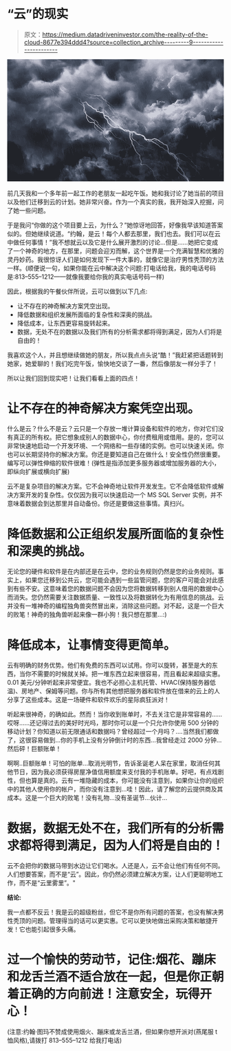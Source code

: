 # “云”的现实

> 原文：<https://medium.datadriveninvestor.com/the-reality-of-the-cloud-8677e394ddd4?source=collection_archive---------9----------------------->

![](img/504e02f5c7629563f5778dcd5939e352.png)

前几天我和一个多年前一起工作的老朋友一起吃午饭。她和我讨论了她当前的项目以及他们迁移到云的计划。她非常兴奋。作为一个真实的我，我开始深入挖掘，问了她一些问题。

于是我问“你做的这个项目要上云，为什么？”她惊讶地回答，好像我早该知道答案似的。但她继续说道。“约翰，是云！每个人都去那里，我们也去。我们可以在云中做任何事情！”我不想就云以及它是什么展开激烈的讨论...但是……她把它变成了一个神奇的地方，在那里，问题会迎刃而解，这个世界是一个充满智慧和优雅的灵丹妙药。我很惊讶人们是如何发现下一件大事的，就像它是治疗男性秃顶的方法一样。(顺便说一句，如果你能在云中解决这个问题:打电话给我，我的电话号码是:813–555–1212——就像我要给你我的真实电话号码一样)

因此，根据我的午餐伙伴所说，云可以做到以下几点:

*   让不存在的神奇解决方案凭空出现。
*   降低数据和组织发展所面临的复杂性和深奥的挑战。
*   降低成本，让东西更容易旋转起来。
*   数据，无处不在的数据以及我们所有的分析需求都将得到满足，因为人们将是自由的！

我喜欢这个人，并且想继续做她的朋友，所以我点点头说“酷！”我赶紧把话题转到她家，她爱聊的！我们吃完午饭，愉快地交谈了一番，然后像朋友一样分手了！

所以让我们回到现实吧！让我们看看上面的四点！

# 让不存在的神奇解决方案凭空出现。

什么是云？什么不是云？云只是一个存放一堆计算设备和软件的地方，你对它们没有真正的所有权。把它想象成别人的数据中心，你付费租用或借用。是的，您可以非常快速地启动一个开发环境、一个网络和一些存储的实例。也可以快速关闭。你也可以长期坚持你的解决方案。你还是要知道自己在做什么！安全性仍然很重要。编写可以弹性伸缩的软件很难！(弹性是指添加更多服务器或增加服务器的大小，即纵向扩展或横向扩展)

云不是复杂项目的解决方案。它不会神奇地让软件开发发生。它不会降低软件或解决方案开发的复杂性。仅仅因为我可以快速启动一个 MS SQL Server 实例，并不意味着数据会到达那里并自动备份。你还是要做这些事情。真扫兴。

# **降低数据和公正组织发展所面临的复杂性和深奥的挑战。**

无论您的硬件和软件是在内部还是在云中，您的业务规则仍然是您的业务规则。事实上，如果您迁移到公共云，您可能会遇到一些监管问题，您的客户可能会对此感到有些不安。这意味着您的数据问题不会因为您将数据转移到别人借用的数据中心而消失。您仍然需要关注数据质量、一致性以及将数据转化为有用信息的挑战。云并没有一堆神奇的编程独角兽突然冒出来，消除这些问题。对不起，这是一个巨大的败笔！神奇的独角兽听起来像一群小狗！我只想在那里…:)

# 降低成本，让事情变得更简单。

云有明确的财务优势。他们有免费的东西可以试用。你可以旋转，甚至是大的东西，当你不需要的时候就关掉。把一堆东西立起来很容易，而且看起来超级实惠。0.01 美元/分钟听起来非常便宜。我也不必担心主机托管、HVAC(保持服务器低温)、房地产、保姆等问题。你与所有其他想把服务器和软件放在借来的云上的人分享了这些成本。这是一场硬件和软件欢乐的星际疯狂派对！

听起来很神奇，的确如此。然而！当你收到账单时，不去关注它是非常容易的……哎呀……还记得过去的美好时光吗，那时你可以是一个只允许你使用 500 分钟的移动计划？你知道以前无限通话和数据吗？曾经超过一个月吗？….当然我们都做了，这很容易做到…你的手机上没有分钟倒计时的东西…我曾经走过 2000 分钟…然后砰！巨额账单！

啊啊..巨额账单！可怕的账单…取消光明节，告诉圣诞老人呆在家里，取消任何其他节日，因为我必须获得房屋净值信用额度来支付我的手机账单。好吧，有点戏剧性，但也算是真的。云有一堆隐藏的成本，你可能没有注意到，如果你让你的组织中的其他人使用你的帐户，而你没有注意到…哇！因此，请了解您的云提供商及其成本。这是一个巨大的败笔！没有礼物…没有圣诞节…伙计…

# **数据，数据无处不在，我们所有的分析需求都将得到满足，因为人们将是自由的！**

云不会把你的数据马带到水边让它们喝水。人还是人，云不会让他们有任何不同。人们想要答案，而不是“云”。因此，你仍然必须建立解决方案，让人们更聪明地工作，而不是“云里雾里”。"

**结论:**

我一点都不反云！我是云的超级粉丝，但它不是你所有问题的答案，也没有解决男性秃顶的问题。管理得当的话可以更实惠。它可以更快地做出采购决策和敏捷开发！它也能引起很多头痛。

# 过一个愉快的劳动节，记住:烟花、蹦床和龙舌兰酒不适合放在一起，但是你正朝着正确的方向前进！注意安全，玩得开心！

(注意:约翰·图玛不赞成使用烟火、蹦床或龙舌兰酒，但如果你想开派对(燕尾服 t 恤风格),请拨打 813–555–1212 给我打电话)